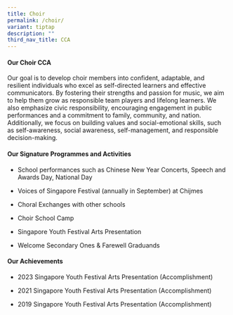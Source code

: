 ```yaml
---
title: Choir
permalink: /choir/
variant: tiptap
description: ""
third_nav_title: CCA
---
```

<h4><strong>Our Choir CCA</strong></h4>
<p>Our goal is to develop choir members into confident, adaptable, and resilient
individuals who excel as self-directed learners and effective communicators.
By fostering their strengths and passion for music, we aim to help them
grow as responsible team players and lifelong learners. We also emphasize
civic responsibility, encouraging engagement in public performances and
a commitment to family, community, and nation. Additionally, we focus on
building values and social-emotional skills, such as self-awareness, social
awareness, self-management, and responsible decision-making.</p>
<h4><strong>Our Signature Programmes and Activities</strong></h4>
<ul>
<li>
<p>School performances such as Chinese New Year Concerts, Speech and Awards
Day, National Day</p>
</li>
<li>
<p>Voices of Singapore Festival (annually in September) at Chijmes</p>
</li>
<li>
<p>Choral Exchanges with other schools</p>
</li>
<li>
<p>Choir School Camp</p>
</li>
<li>
<p>Singapore Youth Festival Arts Presentation</p>
</li>
<li>
<p>Welcome Secondary Ones &amp; Farewell Graduands</p>
</li>
</ul>
<h4><strong>Our Achievements</strong></h4>
<ul data-tight="true" class="tight">
<li>
<p>2023 Singapore Youth Festival Arts Presentation (Accomplishment)</p>
</li>
<li>
<p>2021 Singapore Youth Festival Arts Presentation (Accomplishment)</p>
</li>
<li>
<p>2019 Singapore Youth Festival Arts Presentation (Accomplishment)</p>
</li>
</ul>
<p></p>